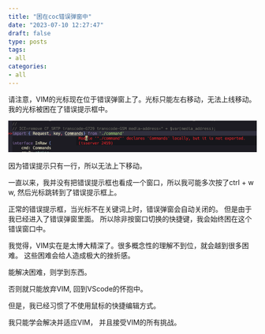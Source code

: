 ```yaml
---
title: "困在coc错误弹窗中"
date: "2023-07-10 12:27:47"
draft: false
type: posts
tags:
- all
categories:
- all
---
```


请注意，VIM的光标现在位于错误弹窗上了。光标只能左右移动，无法上线移动。 我的光标被困在了错误提示框中。

![](atta/2023-07-10-12-30-20.png)


因为错误提示只有一行，所以无法上下移动。

一直以来，我并没有把错误提示框也看成一个窗口，所以我可能多次按了ctrl + w w, 然后光标跳转到了错误提示框上。

正常的错误提示框，当光标不在关键词上时，错误弹窗会自动关闭的。 但是由于我已经进入了错误弹窗里面。 所以除非按窗口切换的快捷键，我会始终困在这个错误窗口中。

我觉得，VIM实在是太博大精深了。很多概念性的理解不到位，就会越到很多困难。 这些困难会给人造成极大的挫折感。

能解决困难，则学到东西。

否则就只能放弃VIM, 回到VScode的怀抱中。

但是，我已经习惯了不使用鼠标的快捷编辑方式。

我只能学会解决并适应VIM， 并且接受VIM的所有挑战。